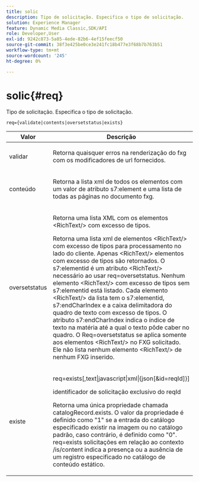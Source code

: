```yaml
---
title: solic
description: Tipo de solicitação. Especifica o tipo de solicitação.
solution: Experience Manager
feature: Dynamic Media Classic,SDK/API
role: Developer,User
exl-id: 9242c873-5a85-4ede-82b6-4ef15feecf50
source-git-commit: 38f3e425be0ce3e241fc18b477e3f68b7b763b51
workflow-type: tm+mt
source-wordcount: '245'
ht-degree: 0%

---
```


# solic{#req}

Tipo de solicitação. Especifica o tipo de solicitação.

`req={validate|contents|oversetstatus|exists}`

<table id="table_F39239E5244746DB9F253BB0D5E85D54"> 
 <thead> 
  <tr> 
   <th colname="col1" class="entry"> Valor </th> 
   <th colname="col2" class="entry"> Descrição </th> 
  </tr> 
 </thead>
 <tbody> 
  <tr> 
   <td colname="col1"> <p> <span class="codeph"> validar</span> </p> </td> 
   <td colname="col2"> <p> Retorna quaisquer erros na renderização do fxg com os modificadores de url fornecidos. </p> </td> 
  </tr> 
  <tr> 
   <td colname="col1"> <p> <span class="codeph"> conteúdo</span> </p> </td> 
   <td colname="col2"> <p> Retorna a lista xml de todos os elementos com um valor de atributo <span class="codeph"> s7:element</span> e uma lista de todas as páginas no documento fxg. </p> </td> 
  </tr> 
  <tr> 
   <td colname="col1"> <p> <span class="codeph"> oversetstatus</span> </p> </td> 
   <td colname="col2"> <p>Retorna uma lista XML com os elementos <span class="codeph"> &lt;RichText/&gt;</span> com excesso de tipos. </p> <p>Retorna uma lista xml de elementos <span class="+ topic/ph pr-d/codeph codeph"> &lt;RichText/&gt;</span> com excesso de tipos para processamento no lado do cliente. Apenas <span class="+ topic/ph pr-d/codeph codeph"> &lt;RichText/&gt;</span> elementos com excesso de tipos são retornados. O <span class="+ topic/ph pr-d/codeph codeph"> s7:elementid</span> é um atributo <span class="+ topic/ph pr-d/codeph codeph"> &lt;RichText/&gt;</span> necessário ao usar <span class="+ topic/ph pr-d/codeph codeph"> req=oversetstatus</span>. Nenhum elemento <span class="+ topic/ph pr-d/codeph codeph"> &lt;RichText/&gt;</span> com excesso de tipos sem <span class="+ topic/ph pr-d/codeph codeph"> s7:elementid</span> está listado. Cada elemento <span class="+ topic/ph pr-d/codeph codeph"> &lt;RichText/&gt;</span> da lista tem o <span class="+ topic/ph pr-d/codeph codeph"> s7:elementid</span>, <span class="+ topic/ph pr-d/codeph codeph"> s7:endCharIndex</span> e a caixa delimitadora do quadro de texto com excesso de tipos. O atributo <span class="+ topic/ph pr-d/codeph codeph"> s7:endCharIndex</span> indica o índice de texto na matéria até a qual o texto pôde caber no quadro. O <span class="+ topic/ph pr-d/codeph codeph"> Req=oversetstatus</span> se aplica somente aos elementos <span class="+ topic/ph pr-d/codeph codeph"> &lt;RichText/&gt;</span> no FXG solicitado. Ele não lista nenhum elemento <span class="+ topic/ph pr-d/codeph codeph"> &lt;RichText/&gt;</span> de nenhum FXG inserido. </p> </td> 
  </tr> 
  <tr> 
   <td colname="col1"> <p> <span class="codeph"> existe</span> </p> </td> 
   <td colname="col2"> <p> <span class="codeph"> req=exists[,text|javascript|xml|{json[&amp;id=reqId]}]</span> </p> <p>identificador de solicitação exclusivo do reqId </p> <p>Retorna uma única propriedade chamada catalogRecord.exists. O valor da propriedade é definido como "1" se a entrada do catálogo especificado existir na imagem ou no catálogo padrão, caso contrário, é definido como "0". req=exists solicitações em relação ao contexto /is/content indica a presença ou a ausência de um registro especificado no catálogo de conteúdo estático. </p> </td> 
  </tr> 
 </tbody> 
</table>
